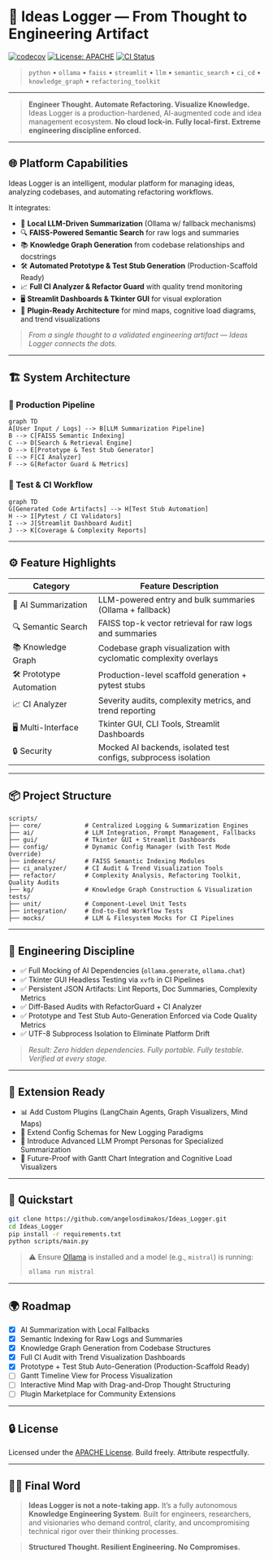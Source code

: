 
# 🚀 Ideas Logger — From Thought to Engineering Artifact

[![codecov](https://codecov.io/gh/angelosdimakos/Ideas_Logger/branch/main/graph/badge.svg?token=C49N6JTFXY)](https://codecov.io/gh/angelosdimakos/Ideas_Logger)
[![License: APACHE](https://img.shields.io/badge/License-APACHE-yellow.svg)](LICENSE)
[![CI Status](https://img.shields.io/badge/CI-Passing-brightgreen.svg)]()

> `python` • `ollama` • `faiss` • `streamlit` • `llm` • `semantic_search` • `ci_cd` • `knowledge_graph` • `refactoring_toolkit`

---

> **Engineer Thought. Automate Refactoring. Visualize Knowledge.**
> Ideas Logger is a production-hardened, AI-augmented code and idea management ecosystem.
> **No cloud lock-in. Fully local-first. Extreme engineering discipline enforced.**

---

## 🌐 Platform Capabilities

Ideas Logger is an intelligent, modular platform for managing ideas, analyzing codebases, and automating refactoring workflows.

It integrates:

* 🤖 **Local LLM-Driven Summarization** (Ollama w/ fallback mechanisms)
* 🔍 **FAISS-Powered Semantic Search** for raw logs and summaries
* 📚 **Knowledge Graph Generation** from codebase relationships and docstrings
* 🛠️ **Automated Prototype & Test Stub Generation** (Production-Scaffold Ready)
* 📈 **Full CI Analyzer & Refactor Guard** with quality trend monitoring
* 🖥️ **Streamlit Dashboards & Tkinter GUI** for visual exploration
* 🔌 **Plugin-Ready Architecture** for mind maps, cognitive load diagrams, and trend visualizations

> *From a single thought to a validated engineering artifact — Ideas Logger connects the dots.*

---

## 🏗️ System Architecture

### 🚧 Production Pipeline

```mermaid
graph TD
A[User Input / Logs] --> B[LLM Summarization Pipeline]
B --> C[FAISS Semantic Indexing]
C --> D[Search & Retrieval Engine]
D --> E[Prototype & Test Stub Generator]
E --> F[CI Analyzer]
F --> G[Refactor Guard & Metrics]
```

### 🔬 Test & CI Workflow

```mermaid
graph TD
G[Generated Code Artifacts] --> H[Test Stub Automation]
H --> I[Pytest / CI Validators]
I --> J[Streamlit Dashboard Audit]
J --> K[Coverage & Complexity Reports]
```

---

## ⚙️ Feature Highlights

| Category                 | Feature Description                                              |
| ------------------------ | ---------------------------------------------------------------- |
| 🤖 AI Summarization      | LLM-powered entry and bulk summaries (Ollama + fallback)         |
| 🔍 Semantic Search       | FAISS top-k vector retrieval for raw logs and summaries          |
| 📚 Knowledge Graph       | Codebase graph visualization with cyclomatic complexity overlays |
| 🛠️ Prototype Automation | Production-level scaffold generation + pytest stubs              |
| 📈 CI Analyzer           | Severity audits, complexity metrics, and trend reporting         |
| 🖥️ Multi-Interface      | Tkinter GUI, CLI Tools, Streamlit Dashboards                     |
| 🔒 Security              | Mocked AI backends, isolated test configs, subprocess isolation  |

---

## 📦 Project Structure

```plaintext
scripts/
├── core/            # Centralized Logging & Summarization Engines
├── ai/              # LLM Integration, Prompt Management, Fallbacks
├── gui/             # Tkinter GUI + Streamlit Dashboards
├── config/          # Dynamic Config Manager (with Test Mode Override)
├── indexers/        # FAISS Semantic Indexing Modules
├── ci_analyzer/     # CI Audit & Trend Visualization Tools
├── refactor/        # Complexity Analysis, Refactoring Toolkit, Quality Audits
├── kg/              # Knowledge Graph Construction & Visualization
tests/
├── unit/            # Component-Level Unit Tests
├── integration/     # End-to-End Workflow Tests
├── mocks/           # LLM & Filesystem Mocks for CI Pipelines
```

---

## 🧪 Engineering Discipline

* ✅ Full Mocking of AI Dependencies (`ollama.generate`, `ollama.chat`)
* ✅ Tkinter GUI Headless Testing via `xvfb` in CI Pipelines
* ✅ Persistent JSON Artifacts: Lint Reports, Doc Summaries, Complexity Metrics
* ✅ Diff-Based Audits with RefactorGuard + CI Analyzer
* ✅ Prototype and Test Stub Auto-Generation Enforced via Code Quality Metrics
* ✅ UTF-8 Subprocess Isolation to Eliminate Platform Drift

> *Result: Zero hidden dependencies. Fully portable. Fully testable. Verified at every stage.*

---

## 🔌 Extension Ready

* 📊 Add Custom Plugins (LangChain Agents, Graph Visualizers, Mind Maps)
* 📂 Extend Config Schemas for New Logging Paradigms
* 🧠 Introduce Advanced LLM Prompt Personas for Specialized Summarization
* 📅 Future-Proof with Gantt Chart Integration and Cognitive Load Visualizers

---

## 🚀 Quickstart

```bash
git clone https://github.com/angelosdimakos/Ideas_Logger.git
cd Ideas_Logger
pip install -r requirements.txt
python scripts/main.py
```

> ⚠️ Ensure [Ollama](https://ollama.com/) is installed and a model (e.g., `mistral`) is running:
>
> ```bash
> ollama run mistral
> ```

---

## 🌍 Roadmap

* [x] AI Summarization with Local Fallbacks
* [x] Semantic Indexing for Raw Logs and Summaries
* [x] Knowledge Graph Generation from Codebase Structures
* [x] Full CI Audit with Trend Visualization Dashboards
* [x] Prototype + Test Stub Auto-Generation (Production-Scaffold Ready)
* [ ] Gantt Timeline View for Process Visualization
* [ ] Interactive Mind Map with Drag-and-Drop Thought Structuring
* [ ] Plugin Marketplace for Community Extensions

---

## 🔒 License

Licensed under the [APACHE License](LICENSE).
Build freely. Attribute respectfully.

---

## 🧙‍♂️ Final Word

> **Ideas Logger is not a note-taking app.**
> It’s a fully autonomous **Knowledge Engineering System**.
> Built for engineers, researchers, and visionaries who demand control, clarity, and uncompromising technical rigor over their thinking processes.

> **Structured Thought. Resilient Engineering. No Compromises.**
